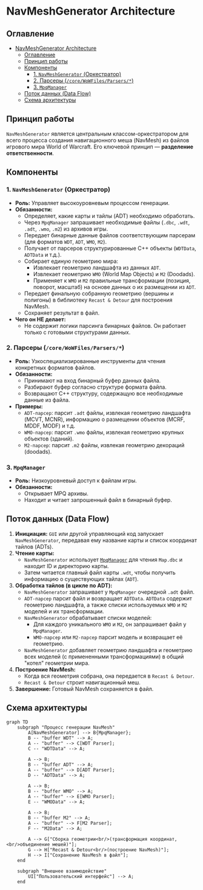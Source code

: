 # NavMeshGenerator Architecture

## Оглавление

- [NavMeshGenerator Architecture](#navmeshgenerator-architecture)
  - [Оглавление](#оглавление)
  - [Принцип работы](#принцип-работы)
  - [Компоненты](#компоненты)
    - [1. `NavMeshGenerator` (Оркестратор)](#1-navmeshgenerator-оркестратор)
    - [2. Парсеры (`/core/WoWFiles/Parsers/*`)](#2-парсеры-corewowfilesparsers)
    - [3. `MpqManager`](#3-mpqmanager)
  - [Поток данных (Data Flow)](#поток-данных-data-flow)
  - [Схема архитектуры](#схема-архитектуры)

## Принцип работы

`NavMeshGenerator` является центральным классом-оркестратором для всего процесса создания навигационного меша (NavMesh) из файлов игрового мира World of Warcraft. Его ключевой принцип — **разделение ответственности**.

## Компоненты

### 1. `NavMeshGenerator` (Оркестратор)

- **Роль:** Управляет высокоуровневым процессом генерации.
- **Обязанности:**
  - Определяет, какие карты и тайлы (ADT) необходимо обработать.
  - Через `MpqManager` запрашивает необходимые файлы (`.dbc`, `.wdt`, `.adt`, `.wmo`, `.m2`) из архивов игры.
  - Передает бинарные данные файлов соответствующим парсерам (для форматов `WDT`, `ADT`, `WMO`, `M2`).
  - Получает от парсеров структурированные C++ объекты (`WDTData`, `ADTData` и т.д.).
  - Собирает единую геометрию мира:
    - Извлекает геометрию ландшафта из данных `ADT`.
    - Извлекает геометрию `WMO` (World Map Objects) и `M2` (Doodads).
    - Применяет к `WMO` и `M2` правильные трансформации (позиция, поворот, масштаб) на основе данных о их размещении из `ADT`.
  - Передает финальную собранную геометрию (вершины и полигоны) в библиотеку `Recast & Detour` для построения NavMesh.
  - Сохраняет результат в файл.
- **Чего он НЕ делает:**
  - Не содержит логики парсинга бинарных файлов. Он работает только с готовыми структурами данных.

### 2. Парсеры (`/core/WoWFiles/Parsers/*`)

- **Роль:** Узкоспециализированные инструменты для чтения конкретных форматов файлов.
- **Обязанности:**
  - Принимают на вход бинарный буфер данных файла.
  - Разбирают буфер согласно структуре формата файла.
  - Возвращают C++ структуру, содержащую все необходимые данные из файла.
- **Примеры:**
  - `ADT-парсер`: парсит `.adt` файлы, извлекая геометрию ландшафта (MCVT, MCNR), информацию о размещении объектов (MCRF, MDDF, MODF) и т.д.
  - `WMO-парсер`: парсит `.wmo` файлы, извлекая геометрию крупных объектов (зданий).
  - `M2-парсер`: парсит `.m2` файлы, извлекая геометрию декораций (doodads).

### 3. `MpqManager`

- **Роль:** Низкоуровневый доступ к файлам игры.
- **Обязанности:**
  - Открывает MPQ архивы.
  - Находит и читает запрошенный файл в бинарный буфер.

## Поток данных (Data Flow)

1. **Инициация:** `GUI` или другой управляющий код запускает `NavMeshGenerator`, передавая ему название карты и список координат тайлов (ADTs).
2. **Чтение карты:**
    - `NavMeshGenerator` использует [`MpqManager`](../../../../../../src/core/MpqManager/MpqManager.h) для чтения `Map.dbc` и находит ID и директорию карты.
    - Затем читается главный файл карты `.wdt`, чтобы получить информацию о существующих тайлах (`ADT`).
3. **Обработка тайлов (в цикле по ADT):**
    - `NavMeshGenerator` запрашивает у `MpqManager` очередной `.adt` файл.
    - `ADT-парсер` парсит файл и возвращает `ADTData`. `ADTData` содержит геометрию ландшафта, а также списки используемых `WMO` и `M2` моделей и их трансформации.
    - `NavMeshGenerator` обрабатывает списки моделей:
        - Для каждого уникального `WMO` и `M2`, он запрашивает файл у `MpqManager`.
        - `WMO-парсер` или `M2-парсер` парсит модель и возвращает её геометрию.
    - `NavMeshGenerator` добавляет геометрию ландшафта и геометрию всех моделей (с примененными трансформациями) в общий "котел" геометрии мира.
4. **Построение NavMesh:**
    - Когда вся геометрия собрана, она передается в `Recast & Detour`.
    - `Recast & Detour` строит навигационный меш.
5. **Завершение:** Готовый NavMesh сохраняется в файл.

## Схема архитектуры

```mermaid
graph TD
    subgraph "Процесс генерации NavMesh"
        A[NavMeshGenerator] --> B{MpqManager};
        B -- "buffer WDT" --> A;
        A -- "buffer" --> C[WDT Parser];
        C -- "WDTData" --> A;
        
        A --> B;
        B -- "buffer ADT" --> A;
        A -- "buffer" --> D[ADT Parser];
        D -- "ADTData" --> A;

        A --> B;
        B -- "buffer WMO" --> A;
        A -- "buffer" --> E[WMO Parser];
        E -- "WMOData" --> A;

        A --> B;
        B -- "buffer M2" --> A;
        A -- "buffer" --> F[M2 Parser];
        F -- "M2Data" --> A;

        A --> G["Сборка геометрии<br/>(трансформация координат,<br/>объединение мешей)"];
        G --> H["Recast & Detour<br/>(построение NavMesh)"];
        H --> I["Сохранение NavMesh в файл"];
    end

    subgraph "Внешнее взаимодействие"
        UI["Пользовательский интерфейс"] --> A;
    end
```
